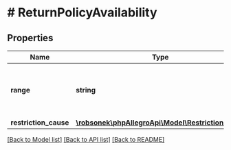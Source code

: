 # # ReturnPolicyAvailability

## Properties

Name | Type | Description | Notes
------------ | ------------- | ------------- | -------------
**range** | **string** | Indicates if return policy is full, restricted or disabled. | [optional]
**restriction_cause** | [**\robsonek\phpAllegroApi\Model\RestrictionCause**](RestrictionCause.md) |  | [optional]

[[Back to Model list]](../../README.md#models) [[Back to API list]](../../README.md#endpoints) [[Back to README]](../../README.md)
